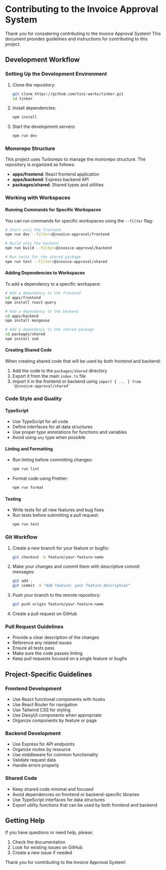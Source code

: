 # Contributing to the Invoice Approval System

Thank you for considering contributing to the Invoice Approval System! This document provides guidelines and instructions for contributing to this project.

## Development Workflow

### Setting Up the Development Environment

1. Clone the repository:
   ```bash
   git clone https://github.com/tini-works/tinker.git
   cd tinker
   ```

2. Install dependencies:
   ```bash
   npm install
   ```

3. Start the development servers:
   ```bash
   npm run dev
   ```

### Monorepo Structure

This project uses Turborepo to manage the monorepo structure. The repository is organized as follows:

- **apps/frontend**: React frontend application
- **apps/backend**: Express backend API
- **packages/shared**: Shared types and utilities

### Working with Workspaces

#### Running Commands for Specific Workspaces

You can run commands for specific workspaces using the `--filter` flag:

```bash
# Start only the frontend
npm run dev --filter=@invoice-approval/frontend

# Build only the backend
npm run build --filter=@invoice-approval/backend

# Run tests for the shared package
npm run test --filter=@invoice-approval/shared
```

#### Adding Dependencies to Workspaces

To add a dependency to a specific workspace:

```bash
# Add a dependency to the frontend
cd apps/frontend
npm install react-query

# Add a dependency to the backend
cd apps/backend
npm install mongoose

# Add a dependency to the shared package
cd packages/shared
npm install zod
```

#### Creating Shared Code

When creating shared code that will be used by both frontend and backend:

1. Add the code to the `packages/shared` directory
2. Export it from the main `index.ts` file
3. Import it in the frontend or backend using `import { ... } from '@invoice-approval/shared'`

### Code Style and Quality

#### TypeScript

- Use TypeScript for all code
- Define interfaces for all data structures
- Use proper type annotations for functions and variables
- Avoid using `any` type when possible

#### Linting and Formatting

- Run linting before committing changes:
  ```bash
  npm run lint
  ```

- Format code using Prettier:
  ```bash
  npm run format
  ```

#### Testing

- Write tests for all new features and bug fixes
- Run tests before submitting a pull request:
  ```bash
  npm run test
  ```

### Git Workflow

1. Create a new branch for your feature or bugfix:
   ```bash
   git checkout -b feature/your-feature-name
   ```

2. Make your changes and commit them with descriptive commit messages:
   ```bash
   git add .
   git commit -m "Add feature: your feature description"
   ```

3. Push your branch to the remote repository:
   ```bash
   git push origin feature/your-feature-name
   ```

4. Create a pull request on GitHub

### Pull Request Guidelines

- Provide a clear description of the changes
- Reference any related issues
- Ensure all tests pass
- Make sure the code passes linting
- Keep pull requests focused on a single feature or bugfix

## Project-Specific Guidelines

### Frontend Development

- Use React functional components with hooks
- Use React Router for navigation
- Use Tailwind CSS for styling
- Use DaisyUI components when appropriate
- Organize components by feature or page

### Backend Development

- Use Express for API endpoints
- Organize routes by resource
- Use middleware for common functionality
- Validate request data
- Handle errors properly

### Shared Code

- Keep shared code minimal and focused
- Avoid dependencies on frontend or backend-specific libraries
- Use TypeScript interfaces for data structures
- Export utility functions that can be used by both frontend and backend

## Getting Help

If you have questions or need help, please:

1. Check the documentation
2. Look for existing issues on GitHub
3. Create a new issue if needed

Thank you for contributing to the Invoice Approval System!

